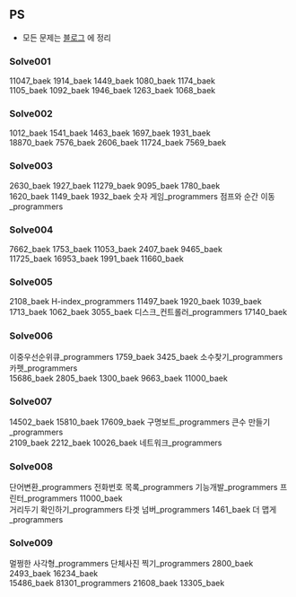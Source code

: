## PS
- 모든 문제는 [블로그](https://sksk713.github.io/) 에 정리

### Solve001
11047_baek 1914_baek 1449_baek 1080_baek 1174_baek <br> 1105_baek 1092_baek 1946_baek 1263_baek 1068_baek
### Solve002
1012_baek 1541_baek 1463_baek 1697_baek 1931_baek <br> 18870_baek 7576_baek 2606_baek 11724_baek 7569_baek
### Solve003
2630_baek 1927_baek 11279_baek 9095_baek 1780_baek <br> 1620_baek 1149_baek 1932_baek 숫자 게임_programmers 점프와 순간 이동_programmers
### Solve004
7662_baek 1753_baek 11053_baek 2407_baek 9465_baek <br> 11725_baek 16953_baek 1991_baek 11660_baek
### Solve005
2108_baek H-index_programmers 11497_baek 1920_baek 1039_baek <br> 1713_baek 1062_baek 3055_baek 디스크_컨트롤러_programmers 17140_baek
### Solve006
이중우선순위큐_programmers 1759_baek 3425_baek 소수찾기_programmers 카펫_programmers <br> 15686_baek 2805_baek 1300_baek 9663_baek 11000_baek
### Solve007
14502_baek 15810_baek 17609_baek 구명보트_programmers 큰수 만들기_programmers <br> 2109_baek 2212_baek 10026_baek 네트워크_programmers
### Solve008
단어변환_programmers 전화번호 목록_programmers 기능개발_programmers 프린터_programmers 11000_baek <br> 거리두기 확인하기_programmers 타겟 넘버_programmers 1461_baek 더 맵게_programmers
### Solve009
멀쩡한 사각형_programmers 단체사진 찍기_programmers 2800_baek 2493_baek 16234_baek <br> 15486_baek 81301_programmers 21608_baek 13305_baek